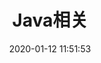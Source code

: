 ---
pageComponent: # 使用页面组件
  name: Catalogue # 组件名：Catalogue => 目录页组件
  data: # 组件所需数据
    key:  01.Java相关 # 设置为指定文件夹的名称 (有序号的要带序号)
    imgUrl: /img/coffee.png # 目录页内的图片
    description: Java技术栈

title: Java相关 # 页面标题
date: 2020-01-12 11:51:53 # 创建日期
permalink: /navator/java # 永久链接
sidebar: false # 是否显示侧边栏
article: false # 是否显示最近更新栏
comment: false # 是否显示评论栏
editLink: false # 是否显示编辑按钮
---